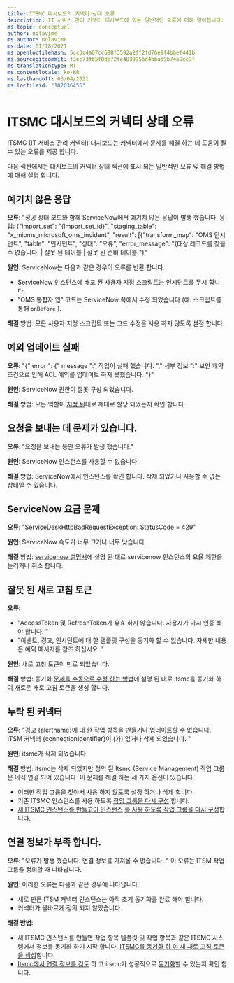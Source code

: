 ```yaml
---
title: ITSMC 대시보드의 커넥터 상태 오류
description: IT 서비스 관리 커넥터 대시보드에 있는 일반적인 오류에 대해 알아봅니다.
ms.topic: conceptual
author: nolavime
ms.author: nolavime
ms.date: 01/18/2021
ms.openlocfilehash: 5cc3c4a07cc698f3592a2ff2fd76e9f4bbef441b
ms.sourcegitcommit: f3ec73fb5f8de72fe483995bd4bbad9b74a9cc9f
ms.translationtype: MT
ms.contentlocale: ko-KR
ms.lasthandoff: 03/04/2021
ms.locfileid: "102036455"
---
```

# <a name="connector-status-errors-in-the-itsmc-dashboard"></a>ITSMC 대시보드의 커넥터 상태 오류

ITSMC (IT 서비스 관리 커넥터) 대시보드는 커넥터에서 문제를 해결 하는 데 도움이 될 수 있는 오류를 제공 합니다.

다음 섹션에서는 대시보드의 커넥터 상태 섹션에 표시 되는 일반적인 오류 및 해결 방법에 대해 설명 합니다.

## <a name="unexpected-response"></a>예기치 않은 응답

**오류**: "성공 상태 코드와 함께 ServiceNow에서 예기치 않은 응답이 발생 했습니다. 응답: {"import_set": "{import_set_id}", "staging_table": "x_mioms_microsoft_oms_incident", "result": [{"transform_map": "OMS 인시던트", "table": "인시던트", "상태": "오류", "error_message": "{대상 레코드를 찾을 수 없습니다. | 잘못 된 테이블 | 잘못 된 준비 테이블 "}"

**원인**: ServiceNow는 다음과 같은 경우이 오류를 반환 합니다.

* ServiceNow 인스턴스에 배포 된 사용자 지정 스크립트는 인시던트를 무시 합니다.
* "OMS 통합자 앱" 코드는 ServiceNow 쪽에서 수정 되었습니다 (예: 스크립트를 통해 `onBefore` ).

**해결** 방법: 모든 사용자 지정 스크립트 또는 코드 수정을 사용 하지 않도록 설정 합니다.

## <a name="exception-update-failure"></a>예외 업데이트 실패

**오류**: "{" error ": {" message ":" 작업이 실패 했습니다. "," 세부 정보 ":" 보안 제약 조건으로 인해 ACL 예외를 업데이트 하지 못했습니다. "}"

**원인**: ServiceNow 권한이 잘못 구성 되었습니다.

**해결** 방법: 모든 역할이 [지정 된](itsmc-connections-servicenow.md#install-the-user-app-and-create-the-user-role)대로 제대로 할당 되었는지 확인 합니다.

## <a name="problem-sending-a-request"></a>요청을 보내는 데 문제가 있습니다.

**오류**: "요청을 보내는 동안 오류가 발생 했습니다."

**원인**: ServiceNow 인스턴스를 사용할 수 없습니다.

**해결** 방법: ServiceNow에서 인스턴스를 확인 합니다. 삭제 되었거나 사용할 수 없는 상태일 수 있습니다.

## <a name="servicenow-rate-problem"></a>ServiceNow 요금 문제

**오류**: "ServiceDeskHttpBadRequestException: StatusCode = 429"

**원인**: ServiceNow 속도가 너무 크거나 너무 낮습니다.

**해결** 방법: [servicenow 설명서](https://docs.servicenow.com/bundle/london-application-development/page/integrate/inbound-rest/task/investigate-rate-limit-violations.html)에 설명 된 대로 servicenow 인스턴스의 요율 제한을 늘리거나 취소 합니다.

## <a name="invalid-refresh-token"></a>잘못 된 새로 고침 토큰

**오류**: 
  * "AccessToken 및 RefreshToken가 유효 하지 않습니다. 사용자가 다시 인증 해야 합니다. "
  * "이벤트, 경고, 인시던트에 대 한 템플릿 구성을 동기화 할 수 없습니다. 자세한 내용은 예외 메시지를 참조 하십시오. "

**원인**: 새로 고침 토큰이 만료 되었습니다.

**해결** 방법: 동기화 [문제를 수동으로 수정 하는 방법](./itsmc-resync-servicenow.md)에 설명 된 대로 itsmc를 동기화 하 여 새로운 새로 고침 토큰을 생성 합니다.

## <a name="missing-connector"></a>누락 된 커넥터

**오류**: "경고 {alertname}에 대 한 작업 항목을 만들거나 업데이트할 수 없습니다. ITSM 커넥터 {connectionIdentifier}이 (가) 없거나 삭제 되었습니다. "

**원인**: itsmc가 삭제 되었습니다.

**해결** 방법: itsmc는 삭제 되었지만 정의 된 Itsmc (Service Management) 작업 그룹은 아직 연결 되어 있습니다. 이 문제를 해결 하는 세 가지 옵션이 있습니다.

* 이러한 작업 그룹을 찾아서 사용 하지 않도록 설정 하거나 삭제 합니다.
* 기존 ITSMC 인스턴스를 사용 하도록 [작업 그룹을 다시 구성](./itsmc-definition.md#create-itsm-work-items-from-azure-alerts) 합니다.
* [새 ITSMC 인스턴스를 만들고이 인스턴스](./itsmc-definition.md#create-an-itsm-connection) [를 사용 하도록 작업 그룹을 다시 구성](itsmc-definition.md#create-itsm-work-items-from-azure-alerts)합니다.

## <a name="lack-of-connection-details"></a>연결 정보가 부족 합니다.

**오류**: "오류가 발생 했습니다. 연결 정보를 가져올 수 없습니다. " 이 오류는 ITSM 작업 그룹을 정의할 때 나타납니다.

**원인**: 이러한 오류는 다음과 같은 경우에 나타납니다.

* 새로 만든 ITSM 커넥터 인스턴스는 아직 초기 동기화를 완료 해야 합니다.
* 커넥터가 올바르게 정의 되지 않았습니다.

**해결 방법**: 

* 새 ITSMC 인스턴스를 만들면 작업 항목 템플릿 및 작업 항목과 같은 ITSMC 시스템에서 정보를 동기화 하기 시작 합니다. [ITSMC를 동기화 하 여 새 새로 고침 토큰을 생성](./itsmc-resync-servicenow.md)합니다.
* [Itsmc에서 연결 정보를 검토](./itsmc-connections-servicenow.md#create-a-connection) 하 고 itsmc가 성공적으로 [동기화](./itsmc-resync-servicenow.md)할 수 있는지 확인 합니다.
